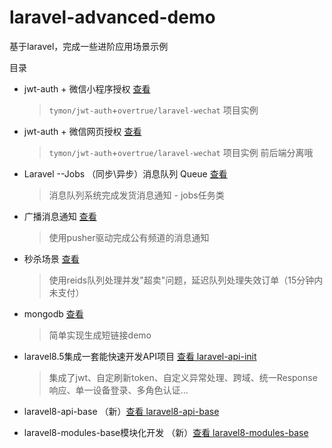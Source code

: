 # laravel-advanced-demo
基于laravel，完成一些进阶应用场景示例

目录
* jwt-auth + 微信小程序授权 [查看](https://github.com/lyne007/laravel-advanced-demo/tree/master/jwt-demo)
  > `tymon/jwt-auth`+`overtrue/laravel-wechat`  项目实例
* jwt-auth + 微信网页授权 [查看](https://github.com/lyne007/laravel-advanced-demo/tree/master/jwt-demo2)
  > `tymon/jwt-auth`+`overtrue/laravel-wechat`  项目实例
  > 前后端分离哦
* Laravel --Jobs （同步\异步）消息队列 Queue [查看](https://github.com/lyne007/laravel-advanced-demo/tree/master/queue-sendSMS-demo)
  > 消息队列系统完成发货消息通知 - jobs任务类
* 广播消息通知 [查看]()
  > 使用pusher驱动完成公有频道的消息通知
* 秒杀场景 [查看](https://github.com/lyne007/laravel-advanced-demo/tree/master/spike-demo)
  > 使用reids队列处理并发"超卖"问题，延迟队列处理失效订单（15分钟内未支付）
* mongodb [查看](https://github.com/lyne007/laravel-advanced-demo/tree/master/mongodb-demo)
  > 简单实现生成短链接demo

* laravel8.5集成一套能快速开发API项目 [查看 laravel-api-init](https://github.com/lyne007/laravel_api_init)

  > 集成了jwt、自定刷新token、自定义异常处理、跨域、统一Response响应、单一设备登录、多角色认证...
* laravel8-api-base （新）[查看 laravel8-api-base](https://github.com/lyne007/laravel-advanced-demo/tree/master/laravel8-api-base)

* laravel8-modules-base模块化开发 （新）[查看 laravel8-modules-base](https://github.com/lyne007/laravel-advanced-demo/tree/master/laravel8-modules-base)

